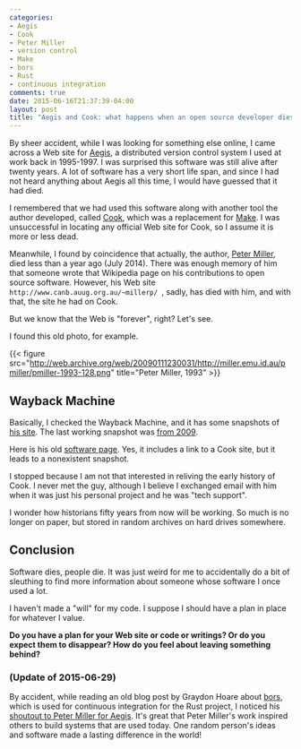 ```yaml
---
categories:
- Aegis
- Cook
- Peter Miller
- version control
- Make
- bors
- Rust
- continuous integration
comments: true
date: 2015-06-16T21:37:39-04:00
layout: post
title: "Aegis and Cook: what happens when an open source developer dies?"
---
```


By sheer accident, while I was looking for something else online, I
came across a Web site for [Aegis](http://aegis.sourceforge.net/), a
distributed version control system I used at work back in 1995-1997. I
was surprised this software was still alive after twenty years. A lot
of software has a very short life span, and since I had not heard
anything about Aegis all this time, I would have guessed that it had
died.

I remembered that we had used this software along with another tool
the author developed, called
[Cook](https://ftp.gnu.org/non-gnu/cook.README), which was a
replacement for
[Make](https://en.wikipedia.org/wiki/Make_%28software%29). I was
unsuccessful in locating any official Web site for Cook, so I assume
it is more or less dead.

Meanwhile, I found by coincidence that actually, the author,
[Peter Miller](https://en.wikipedia.org/wiki/Peter_Miller_%28software_engineer%29),
died less than a year ago (July 2014). There was enough memory of him
that someone wrote that Wikipedia page on his contributions to open
source software. However, his Web site `http://www.canb.auug.org.au/~millerp/
`, sadly, has died with him, and with that, the site he had on Cook.

But we know that the Web is "forever", right? Let's see.

I found this old photo, for example.

{{< figure
src="http://web.archive.org/web/20090111230031/http://miller.emu.id.au/pmiller/pmiller-1993-128.png"
title="Peter Miller, 1993" >}}

<!--more-->

## Wayback Machine

Basically, I checked the Wayback Machine, and it has some snapshots of
[his site](http://web.archive.org/web/*/http://www.canb.auug.org.au/~millerp/). The
last working snapshot was
[from 2009](http://web.archive.org/web/20090111230031/http://miller.emu.id.au/pmiller/).

Here is his old
[software page](http://web.archive.org/web/20090327074944/http://miller.emu.id.au/pmiller/software/). Yes,
it includes a link to a Cook site, but it leads to a nonexistent
snapshot.

I stopped because I am not that interested in reliving the early
history of Cook. I never met the guy, although I believe I exchanged
email with him when it was just his personal project and he was "tech
support".

I wonder how historians fifty years from now will be working. So much
is no longer on paper, but stored in random archives on hard drives
somewhere.

## Conclusion

Software dies, people die. It was just weird for me to accidentally do
a bit of sleuthing to find more information about someone whose
software I once used a lot.

I haven't made a "will" for my code. I suppose I should have a plan in
place for whatever I value.

**Do you have a plan for your Web site or code or writings? Or do you
  expect them to disappear? How do you feel about leaving something
  behind?**

### (Update of 2015-06-29)

By accident, while reading an old blog post by Graydon Hoare about
[bors](https://github.com/graydon/bors), which is used for continuous
integration for the Rust project, I noticed his
[shoutout to Peter Miller for Aegis](http://graydon2.dreamwidth.org/1597.html). It's
great that Peter Miller's work inspired others to build systems that
are used today. One random person's ideas and software made a lasting
difference in the world!

